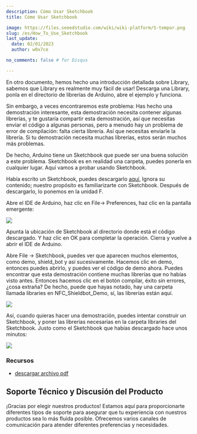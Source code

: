 ```yaml
---
description: Cómo Usar Sketchbook
title: Cómo Usar Sketchbook

image: https://files.seeedstudio.com/wiki/wiki-platform/S-tempor.png
slug: /es/How_To_Use_Sketchbook
last_update:
  date: 02/01/2023
  author: w0x7ce

no_comments: false # for Disqus

---
```


En otro documento, hemos hecho una introducción detallada sobre Library, sabemos que Library es realmente muy fácil de usar! Descarga una Library, ponla en el directorio de librerías de Arduino, abre el ejemplo y funciona.

Sin embargo, a veces encontraremos este problema: Has hecho una demostración interesante, esta demostración necesita contener algunas librerías, y te gustaría compartir esta demostración, así que necesitas enviar el código a algunas personas, pero a menudo hay un problema de error de compilación: falta cierta librería. Así que necesitas enviarle la librería. Si tu demostración necesita muchas librerías, estos serán muchos más problemas.

De hecho, Arduino tiene un Sketchbook que puede ser una buena solución a este problema. Sketchbook es en realidad una carpeta, puedes ponerla en cualquier lugar. Aquí vamos a probar usando Sketchbook.

Había escrito un Sketchbook, puedes descargarlo [aquí](https://github.com/loovee/NFC_ShieldBot_Demo),
Ignora su contenido; nuestro propósito es familiarizarte con Sketchbook. Después de descargarlo, lo ponemos en la unidad F.

Abre el IDE de Arduino, haz clic en File-&gt; Preferences, haz clic en la pantalla emergente:

![](https://files.seeedstudio.com/wiki/How_To_Use_Sketchbook/img/Sketchbook1.jpg)

Apunta la ubicación de Sketchbook al directorio donde está el código descargado. Y haz clic en OK para completar la operación. Cierra y vuelve a abrir el IDE de Arduino.

Abre File -&gt; Sketchbook, puedes ver que aparecen muchos elementos, como demo, shield_bot y así sucesivamente. Hacemos clic en demo, entonces puedes abrirlo, y puedes ver el código de demo ahora. Puedes encontrar que esta demostración contiene muchas librerías que no habías visto antes. Entonces hacemos clic en el botón compilar, éxito sin errores, ¿cosa extraña? De hecho, puede que hayas notado, hay una carpeta llamada libraries en NFC_Shieldbot_Demo, sí, las librerías están aquí.

![](https://files.seeedstudio.com/wiki/How_To_Use_Sketchbook/img/Sketchbook2.jpg)

Así, cuando quieras hacer una demostración, puedes intentar construir un Sketchbook, y poner las librerías necesarias en la carpeta libraries del Sketchbook. Justo como el Sketchbook que habías descargado hace unos minutos:

![](https://files.seeedstudio.com/wiki/How_To_Use_Sketchbook/img/Sketchbook3.jpg)

###   Recursos

- [descargar archivo pdf](https://files.seeedstudio.com/wiki/How_To_Use_Sketchbook/res/How_to_use_Sketchbook.pdf)

## Soporte Técnico y Discusión del Producto
¡Gracias por elegir nuestros productos! Estamos aquí para proporcionarte diferentes tipos de soporte para asegurar que tu experiencia con nuestros productos sea lo más fluida posible. Ofrecemos varios canales de comunicación para atender diferentes preferencias y necesidades.

<div class="button_tech_support_container">
<a href="https://forum.seeedstudio.com/" class="button_forum"></a> 
<a href="https://www.seeedstudio.com/contacts" class="button_email"></a>
</div>

<div class="button_tech_support_container">
<a href="https://discord.gg/eWkprNDMU7" class="button_discord"></a> 
<a href="https://github.com/Seeed-Studio/wiki-documents/discussions/69" class="button_discussion"></a>
</div>